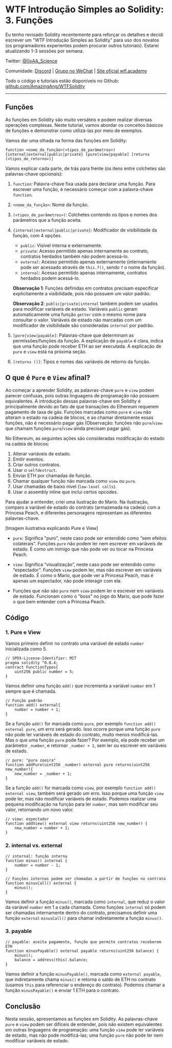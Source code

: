# WTF Introdução Simples ao Solidity: 3. Funções

Eu tenho revisado Solidity recentemente para reforçar os detalhes e decidi escrever um "WTF Introdução Simples ao Solidity" para uso dos novatos (os programadores experientes podem procurar outros tutoriais). Estarei atualizando 1-3 sessões por semana.

Twitter: [@0xAA_Science](https://twitter.com/0xAA_Science)

Comunidade: [Discord](https://discord.gg/5akcruXrsk) | [Grupo no WeChat](https://docs.google.com/forms/d/e/1FAIpQLSe4KGT8Sh6sJ7hedQRuIYirOoZK_85miz3dw7vA1-YjodgJ-A/viewform?usp=sf_link) | [Site oficial wtf.academy](https://wtf.academy)

Todo o código e tutoriais estão disponíveis no Github: [github.com/AmazingAng/WTFSolidity](https://github.com/AmazingAng/WTF-Solidity)

---

## Funções

As funções em Solidity são muito versáteis e podem realizar diversas operações complexas. Neste tutorial, vamos abordar os conceitos básicos de funções e demonstrar como utilizá-las por meio de exemplos.

Vamos dar uma olhada na forma das funções em Solidity:

```solidity
function <nome_da_função>(<tipos_de_parâmetros>) {internal|external|public|private} [pure|view|payable] [returns (<tipos_de_retorno>)]
```

Vamos explicar cada parte, de trás para frente (os itens entre colchetes são palavras-chave opcionais):

1. `function`: Palavra-chave fixa usada para declarar uma função. Para escrever uma função, é necessário começar com a palavra-chave `function`.

2. `<nome_da_função>`: Nome da função.

3. `(<tipos_de_parâmetros>)`: Colchetes contendo os tipos e nomes dos parâmetros que a função aceita.

4. `{internal|external|public|private}`: Modificador de visibilidade da função, com 4 opções.

    - `public`: Visível interna e externamente.
    - `private`: Acesso permitido apenas internamente ao contrato, contratos herdados também não podem acessá-lo.
    - `external`: Acesso permitido apenas externamente (internamente pode ser acessado através de `this.f()`, sendo `f` o nome da função).
    - `internal`: Acesso permitido apenas internamente, contratos herdados podem acessá-lo.

    **Observação 1**: Funções definidas em contratos precisam especificar explicitamente a visibilidade, pois não possuem um valor padrão.

    **Observação 2**: `public|private|internal` também podem ser usados para modificar variáveis de estado. Variáveis `public` geram automaticamente uma função `getter` com o mesmo nome para consultar o valor. Variáveis de estado não marcadas com um modificador de visibilidade são consideradas `internal` por padrão.

5. `[pure|view|payable]`: Palavras-chave que determinam as permissões/funções da função. A explicação de `payable` é clara, indica que uma função pode receber ETH ao ser executada. A explicação de `pure` e `view` está na próxima seção.

6. `[returns ()]`: Tipos e nomes das variáveis de retorno da função.

## O que é `Pure` e `View` afinal?

Ao começar a aprender Solidity, as palavras-chave `pure` e `view` podem parecer confusas, pois outras linguagens de programação não possuem equivalentes. A introdução dessas palavras-chave em Solidity é principalmente devido ao fato de que transações do Ethereum requerem pagamento de taxa de gás. Funções marcadas como `pure` e `view` não alteram o estado na cadeia de blocos, e ao chamar diretamente essas funções, não é necessário pagar gás (Observação: funções não `pure`/`view` que chamam funções `pure`/`view` ainda precisam pagar gás).

No Ethereum, as seguintes ações são consideradas modificação do estado na cadeia de blocos:

1. Alterar variáveis de estado.
2. Emitir eventos.
3. Criar outros contratos.
4. Usar o `selfdestruct`.
5. Enviar ETH por chamadas de função.
6. Chamar qualquer função não marcada como `view` ou `pure`.
7. Usar chamadas de baixo nível (`low-level calls`).
8. Usar o assembly inline que inclui certos opcodes.

Para ajudar a entender, criei uma ilustração do Mario. Na ilustração, comparo a variável de estado do contrato (armazenada na cadeia) com a Princesa Peach, e diferentes personagens representam as diferentes palavras-chave.

[Imagem ilustrativa explicando Pure e View]

- `pure`: Significa "puro", neste caso pode ser entendido como “sem efeitos colaterais”. Funções `pure` não podem ler nem escrever em variáveis de estado. É como um inimigo que não pode ver ou tocar na Princesa Peach.

- `view`: Significa “visualização”, neste caso pode ser entendido como “espectador”. Funções `view` podem ler, mas não escrever em variáveis de estado. É como o Mario, que pode ver a Princesa Peach, mas é apenas um espectador, não pode interagir com ela.

- Funções que não são `pure` nem `view` podem ler e escrever em variáveis de estado. Funcionam como o "boss" no jogo do Mario, que pode fazer o que bem entender com a Princesa Peach.

## Código

### 1. Pure e View

Vamos primeiro definir no contrato uma variável de estado `number` inicializada como 5.

```solidity
// SPDX-License-Identifier: MIT
pragma solidity ^0.8.4;
contract FunctionTypes{
    uint256 public number = 5;
}
```

Vamos definir uma função `add()` que incrementa a variável `number` em 1 sempre que é chamada.

```solidity
// Função padrão
function add() external{
    number = number + 1;
}
```

Se a função `add()` for marcada como `pure`, por exemplo `function add() external pure`, um erro será gerado. Isso ocorre porque uma função `pure` não pode ler variáveis de estado do contrato, muito menos modificá-las. Mas o que uma função `pure` pode fazer? Por exemplo, ela pode receber um parâmetro `_number`, e retornar `_number + 1`, sem ler ou escrever em variáveis de estado.

```solidity
// pure: "pura zoeira"
function addPure(uint256 _number) external pure returns(uint256 new_number){
    new_number = _number + 1;
}
```

Se a função `add()` for marcada como `view`, por exemplo `function add() external view`, também será gerado um erro. Isso porque uma função `view` pode ler, mas não modificar variáveis de estado. Podemos realizar uma pequena modificação na função para ler `number`, mas sem modificar seu valor, retornando um novo valor.

```solidity
// view: espectador
function addView() external view returns(uint256 new_number) {
    new_number = number + 1;
}
```

### 2. internal vs. external

```solidity
// internal: função interna
function minus() internal {
    number = number - 1;
}

// Funções internas podem ser chamadas a partir de funções no contrato
function minusCall() external {
    minus();
}
```

Vamos definir a função `minus()`, marcada como `internal`, que reduz o valor da variável `number` em 1 a cada chamada. Como funções `internal` só podem ser chamadas internamente dentro do contrato, precisamos definir uma função `external` `minusCall()` para chamar indiretamente a função `minus()`.

### 3. payable

```solidity
// payable: aceita pagamento, função que permite contratos receberem ETH
function minusPayable() external payable returns(uint256 balance) {
    minus();    
    balance = address(this).balance;
}
```

Vamos definir a função `minusPayable()`, marcada como `external payable`, que indiretamente chama `minus()` e retorna o saldo de ETH no contrato (usamos `this` para referenciar o endereço do contrato). Podemos chamar a função `minusPayable()` e enviar 1 ETH para o contrato.

## Conclusão

Nesta sessão, apresentamos as funções em Solidity. As palavras-chave `pure` e `view` podem ser difíceis de entender, pois não existem equivalentes em outras linguagens de programação: uma função `view` pode ler variáveis de estado, mas não pode modificá-las; uma função `pure` não pode ler nem modificar variáveis de estado.

